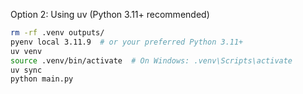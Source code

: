 Option 2: Using uv (Python 3.11+ recommended)
```bash
rm -rf .venv outputs/
pyenv local 3.11.9  # or your preferred Python 3.11+
uv venv
source .venv/bin/activate  # On Windows: .venv\Scripts\activate
uv sync
python main.py
```